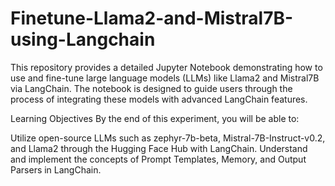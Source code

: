 # Finetune-Llama2-and-Mistral7B-using-Langchain

This repository provides a detailed Jupyter Notebook demonstrating how to use and fine-tune large language models (LLMs) like Llama2 and Mistral7B via LangChain. The notebook is designed to guide users through the process of integrating these models with advanced LangChain features.

Learning Objectives
By the end of this experiment, you will be able to:

Utilize open-source LLMs such as zephyr-7b-beta, Mistral-7B-Instruct-v0.2, and Llama2 through the Hugging Face Hub with LangChain.
Understand and implement the concepts of Prompt Templates, Memory, and Output Parsers in LangChain.
